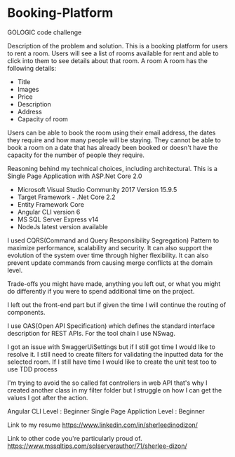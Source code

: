 # Booking-Platform
GOLOGIC code challenge

Description of the problem and solution.
This is a booking platform for users to rent a room. Users will see a list of rooms available for rent and able to click into them to see details about that room. A room 
A room has the following details:
- Title
- Images
- Price
- Description
- Address
- Capacity of room

Users can be able to book the room using their email address, the dates they require and how many people will be staying. 
They cannot be able to book a room on a date that has already been booked or doesn't have the capacity for the number of people they require.


Reasoning behind my technical choices, including architectural.
This is a Single Page Application with ASP.Net Core 2.0
- Microsoft Visual Studio Community 2017 Version 15.9.5
- Target Framework - .Net Core 2.2
- Entity Framework Core
- Angular CLI version 6
- MS SQL Server Express v14
- NodeJs latest version available

I used CQRS(Command and Query Responsibility Segregation) Pattern to maximize performance, scalability and security. It can also support the evolution of the system over time through higher flexibility. It can also prevent update commands from causing merge conflicts at the domain level.

Trade-offs you might have made, anything you left out, or what you might do differently if you were to spend additional time on the project.

I left out the front-end part but if given the time I will continue the routing of components.

I use OAS(Open API Specification) which defines the standard interface description for REST APIs. For the tool chain I use NSwag.

I got an issue with SwaggerUiSettings but if I still got time I would like to resolve it.
I still need to create filters for validating the inputted data for the selected room.
If I still have time I would like to create the unit test too to use TDD process

I'm trying to avoid the so called fat controllers in web API that's why I created another class in my filter folder but I struggle on how I can get the values I got after the action.


Angular CLI Level : Beginner
Single Page Appliction Level : Beginner


Link to my resume 
https://www.linkedin.com/in/sherleedinodizon/

Link to other code you're particularly proud of.
https://www.mssqltips.com/sqlserverauthor/71/sherlee-dizon/

